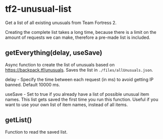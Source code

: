 # tf2-unusual-list
 
Get a list of all existing unusuals from Team Fortress 2.

Creating the complete list takes a long time, because there is a limit on the amount of requests we can make, therefore a pre-made list is included.

## getEverything(delay, useSave)

Async function to create the list of unusuals based on https://backpack.tf/unusuals. Saves the list in ```./files/allUnusuals.json```.

delay - Specify the time between each request (in ms) to avoid getting IP banned. Default 10000 ms.

useSave - Set to true if you already have a list of possible unusual item names. This list gets saved the first time you run this function. Useful if you want to use your own list of item names, instead of all items.

## getList()

Function to read the saved list.
